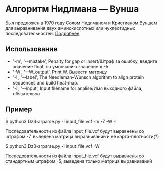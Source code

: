 # Алгоритм Нидлмана — Вунша 
Был предложен в 1970 году Солом Нидлманом и Кристианом Вуншем для выравнивания двух аминокислотных или нуклеотидных последовательностей.
[Подробнее](https://ru.wikipedia.org/wiki/%D0%90%D0%BB%D0%B3%D0%BE%D1%80%D0%B8%D1%82%D0%BC_%D0%9D%D0%B8%D0%B4%D0%BB%D0%BC%D0%B0%D0%BD%D0%B0_%E2%80%94_%D0%92%D1%83%D0%BD%D1%88%D0%B0)
##  Использование
* '-m', '--mistake', Penalty for gap or insert/Штраф за ошибку, введите значение float, по умолчанию значение = -5
* '-W', '--W_output', Print W, Вывести матрицу
* '-l', '--label', The Needleman–Wunsch algorithm to align protein sequences and build heat-map.
* '-i', '--input', Input filename for analise/Имя выходного файла, обязательно

## Пример 
$ python3 Dz3-arparse.py -i input_file.vcf -m -7 -W -l

Последовательности из файла input_file.vcf будут выравнены со штрафом -7, выведена матрица выравниваний и её карта-плотности(?)

$ python3 Dz3-arparse.py -i input_file.vcf -W

Последовательности из файла input_file.vcf будут выравнены со стандартным штрафом -5, выведена только матрица выравниваний 
